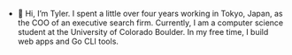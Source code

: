 - 👋 Hi, I’m Tyler. I spent a little over four years working in Tokyo, Japan, as the COO of an executive search firm. Currently, I am a computer science student at the University of Colorado Boulder. In my free time, I build web apps and Go CLI tools.

<!---
Azabu-bound/Azabu-bound is a ✨ special ✨ repository because its `README.md` (this file) appears on your GitHub profile.
You can click the Preview link to take a look at your changes.
--->
